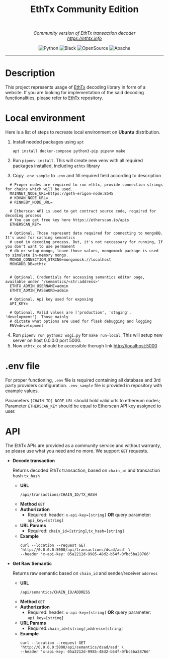 <h1 align='center' style="border-bottom: none">
  EthTx Community Edition
</h1>
<br/>
<p align="center">
    <em>Community version of EthTx transaction decoder</em>
<br>
    <em><a href="https://ethtx.info">https://ethtx.info</a></em>
</p>
<p align="center">
<a target="_blank">
    <img src="https://img.shields.io/badge/Made%20with-Python-1f425f.svg" alt="Python">
</a>
<a target="_blank">
    <img src="https://img.shields.io/badge/code%20style-black-000000.svg" alt="Black">
</a>
<a target="_blank">
    <img src="https://badgen.net/badge/Open%20Source%20%3F/Yes%21/blue?icon=github" alt="OpenSource">
</a>
<a target="_blank">
    <img src="https://img.shields.io/badge/License-Apache%202.0-blue.svg" alt="Apache">
</a>
</p>

---

# Description
This project represents usage of [EthTx](https://github.com/ethtx/ethtx) decoding library in form of a 
website. If you are looking for implementation of the said decoding functionalities, please refer to [EthTx](https://github.com/ethtx/ethtx) repository.

# Local environment

Here is a list of steps to recreate local environment on <b>Ubuntu</b> distribution.

1. Install needed packages using `apt`

      ```shell
    apt install docker-compose python3-pip pipenv make 
      ```
2. Run `pipenv install`. This will create new venv with all required packages installed, including `ethtx` library
3. Copy `.env_sample` to `.env` and fill required field according to description
```
  # Proper nodes are required to run ethtx, provide connection strings for chains which will be used.
  MAINNET_NODE_URL=https://geth-erigon-node:8545
  # KOVAN_NODE_URL=
  # RINKEBY_NODE_URL=
  
  # Etherscan API is used to get contract source code, required for decoding process
  # You can get free key here https://etherscan.io/apis
  ETHERSCAN_KEY=
  
  # Optional. Those represent data required for connecting to mongoDB. It's used for caching semantics
  # used in decoding process. But, it's not neccessary for running, If you don't want to use permanent
  # db or setup mongo, leave those values, mongomock package is used to simulate in-memory mongo.
  MONGO_CONNECTION_STRING=mongomock://localhost
  MONGODB_DB=ethtx
  
  
  # Optional. Credentials for accessing semantics editor page, available under '/semantics/<str:address>'
  ETHTX_ADMIN_USERNAME=admin
  ETHTX_ADMIN_PASSWORD=admin
  
  # Optional. Api key used for exposing 
  API_KEY=
  
  # Optional. Valid values are ['production', 'staging', 'development']. Those mainly
  # dictate what options are used for flask debugging and logging
  ENV=development
```
4. Run `pipenv run python3 wsgi.py` for `make run-local`. This will setup new server on host 0.0.0.0 port 5000.
5. Now `ethtx_ce` should be accessible thorugh link [http://localhost:5000](http://localhost:5000) 

# .env file

For proper functioning, `.env` file is required containing all database and 3rd party providers configuration.
`.env_sample` file is provided in repository with example values.

Parameters `[CHAIN_ID]_NODE_URL` should hold valid urls to ethereum nodes; Parameter `ETHERSCAN_KEY` should be equal to
Etherscan API key assigned to user.


# API

The EthTx APIs are provided as a community service and without warranty, so please use what you need and no more. We
support `GET` requests.

* **Decode transaction**

  Returns decoded EthTx transaction, based on `chain_id` and transaction hash `tx_hash`

    * **URL**
      ```shell
      /api/transactions/CHAIN_ID/TX_HASH
      ```
    * **Method**
      `GET`
    * **Authorization**
        * Required:
          header: `x-api-key=[string]` **OR** query parameter: `api_key=[string]`
    * **URL Params**
        * Required: `chain_id=[string]`,`tx_hash=[string]`
    * **Example**
      ```shell
      curl --location --request GET 'http://0.0.0.0:5000/api/transactions/dsad/asd' \
      --header 'x-api-key: 05a2212d-9985-48d2-b54f-0fbc5ba28766'
      ```


* **Get Raw Semantic**

  Returns raw semantic based on `chain_id` and sender/receiver `address`

    * **URL**
      ```shell
      /api/semantics/CHAIN_ID/ADDRESS
      ```
    * **Method**
      `GET`
    * **Authorization**
        * Required:
          header: `x-api-key=[string]` **OR** query parameter: `api_key=[string]`
    * **URL Params**
        * Required:`chain_id=[string]`,`address=[string]`
    * **Example**
      ```shell
      curl --location --request GET 'http://0.0.0.0:5000/api/semantics/dsad/asd' \
      --header 'x-api-key: 05a2212d-9985-48d2-b54f-0fbc5ba28766'
      ```
